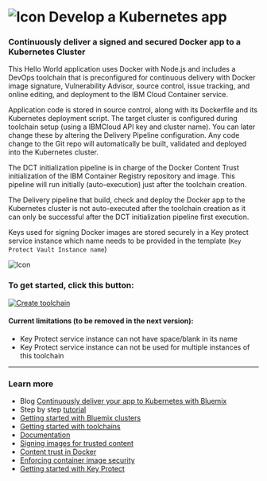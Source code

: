 # ![Icon](./.bluemix/secure-lock-kubernetes.png) Develop a Kubernetes app


### Continuously deliver a signed and secured Docker app to a Kubernetes Cluster
This Hello World application uses Docker with Node.js and includes a DevOps toolchain that is preconfigured for continuous delivery with Docker image signature, Vulnerability Advisor, source control, issue tracking, and online editing, and deployment to the IBM Cloud Container service.

Application code is stored in source control, along with its Dockerfile and its Kubernetes deployment script.
The target cluster is configured during toolchain setup (using a IBMCloud API key and cluster name). You can later change these by altering the Delivery Pipeline configuration.
Any code change to the Git repo will automatically be built, validated and deployed into the Kubernetes cluster.

The DCT initialization pipeline is in charge of the Docker Content Trust initialization of the IBM Container Registry repository and image. This pipeline will run initially (auto-execution) just after the toolchain creation.

The Delivery pipeline that build, check and deploy the Docker app to the Kubernetes cluster is not auto-executed after the toolchain creation as it can only be successful after the DCT initialization pipeline first execution.

Keys used for signing Docker images are stored securely in a Key protect service instance which name needs to be provided in the template (`Key Protect Vault Instance name`)

![Icon](./.bluemix/toolchain.png)

### To get started, click this button:
[![Create toolchain](https://cloud.ibm.com/devops/graphics/create_toolchain_button.png)](https://cloud.ibm.com/devops/setup/deploy?repository=https%3A%2F%2Fgithub.com%2Fjauninb%2Fadvanced-secure-kube-toolchain&env_id=ibm:yp:us-south)

#### Current limitations (to be removed in the next version):
- Key Protect service instance can not have space/blank in its name
- Key Protect service instance can not be used for multiple instances of this toolchain

---
### Learn more 

* Blog [Continuously deliver your app to Kubernetes with Bluemix](https://www.ibm.com/blogs/bluemix/2017/07/continuously-deliver-your-app-to-kubernetes-with-bluemix/)
* Step by step [tutorial](https://www.ibm.com/devops/method/tutorials/tc_secure_kube)
* [Getting started with Bluemix clusters](https://cloud.ibm.com/docs/containers?topic=containers-getting-started)
* [Getting started with toolchains](https://cloud.ibm.com/devops/getting-started)
* [Documentation](https://cloud.ibm.com/docs/services/ContinuousDelivery?topic=ContinuousDelivery-getting-started&pos=2)
* [Signing images for trusted content](https://cloud.ibm.com/docs/services/Registry?topic=registry-registry_trustedcontent)
* [Content trust in Docker](https://docs.docker.com/engine/security/trust/content_trust)
* [Enforcing container image security](https://cloud.ibm.com/docs/services/Registry?topic=registry-security_enforce)
* [Getting started with Key Protect](https://cloud.ibm.com/docs/services/key-protect?topic=key-protect-getting-started-tutorial)